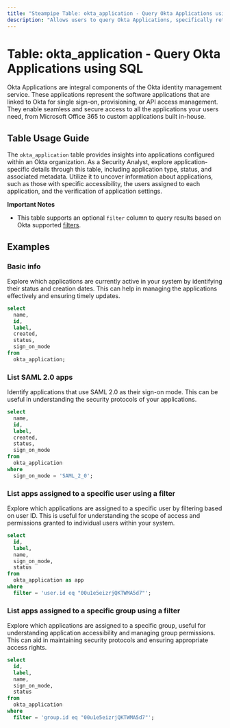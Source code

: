 ```yaml
---
title: "Steampipe Table: okta_application - Query Okta Applications using SQL"
description: "Allows users to query Okta Applications, specifically retrieving information about the applications configured within an Okta organization."
---
```


# Table: okta_application - Query Okta Applications using SQL

Okta Applications are integral components of the Okta identity management service. These applications represent the software applications that are linked to Okta for single sign-on, provisioning, or API access management. They enable seamless and secure access to all the applications your users need, from Microsoft Office 365 to custom applications built in-house.

## Table Usage Guide

The `okta_application` table provides insights into applications configured within an Okta organization. As a Security Analyst, explore application-specific details through this table, including application type, status, and associated metadata. Utilize it to uncover information about applications, such as those with specific accessibility, the users assigned to each application, and the verification of application settings.

**Important Notes**
- This table supports an optional `filter` column to query results based on Okta supported [filters](https://developer.okta.com/docs/reference/api/apps/#filters).

## Examples

### Basic info
Explore which applications are currently active in your system by identifying their status and creation dates. This can help in managing the applications effectively and ensuring timely updates.

```sql
select
  name,
  id,
  label,
  created,
  status,
  sign_on_mode
from
  okta_application;
```

### List SAML 2.0 apps
Identify applications that use SAML 2.0 as their sign-on mode. This can be useful in understanding the security protocols of your applications.

```sql
select
  name,
  id,
  label,
  created,
  status,
  sign_on_mode
from
  okta_application
where
  sign_on_mode = 'SAML_2_0';
```

### List apps assigned to a specific user using a filter
Explore which applications are assigned to a specific user by filtering based on user ID. This is useful for understanding the scope of access and permissions granted to individual users within your system.

```sql
select
  id,
  label,
  name,
  sign_on_mode,
  status
from
  okta_application as app
where
  filter = 'user.id eq "00u1e5eizrjQKTWMA5d7"';
```

### List apps assigned to a specific group using a filter
Explore which applications are assigned to a specific group, useful for understanding application accessibility and managing group permissions. This can aid in maintaining security protocols and ensuring appropriate access rights.

```sql
select
  id,
  label,
  name,
  sign_on_mode,
  status
from
  okta_application
where
  filter = 'group.id eq "00u1e5eizrjQKTWMA5d7"';
```